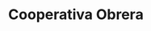 ---
title: "Cooperativa Obrera"
url: /bahia-blanca/cooperativa-obrera-alsina/
shop: supermercado
---